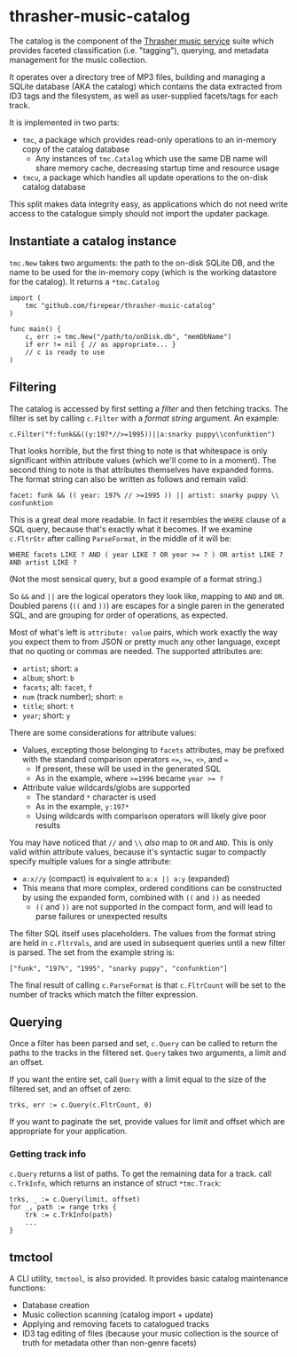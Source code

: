 # thrasher-music-catalog

The catalog is the component of the [Thrasher music
service](https://github.com/firepear/thrasher-music-service) suite
which provides faceted classification (i.e. "tagging"), querying, and
metadata management for the music collection.

It operates over a directory tree of MP3 files, building and managing
a SQLite database (AKA the catalog) which contains the data extracted
from ID3 tags and the filesystem, as well as user-supplied facets/tags
for each track.

It is implemented in two parts:

- `tmc`, a package which provides read-only operations to an in-memory
  copy of the catalog database
  - Any instances of `tmc.Catalog` which use the same DB name will
    share memory cache, decreasing startup time and resource usage
- `tmcu`, a package which handles all update operations to the on-disk
  catalog database

This split makes data integrity easy, as applications which do not
need write access to the catalogue simply should not import the
updater package.

## Instantiate a catalog instance

`tmc.New` takes two arguments: the path to the on-disk SQLite DB,
and the name to be used for the in-memory copy (which is the working
datastore for the catalog). It returns a `*tmc.Catalog`

```
import (
    tmc "github.com/firepear/thrasher-music-catalog"
)

func main() {
    c, err := tmc.New("/path/to/onDisk.db", "memDbName")
    if err != nil { // as appropriate... }
    // c is ready to use
)
```

## Filtering

The catalog is accessed by first setting a _filter_ and then fetching
tracks. The filter is set by calling `c.Filter` with a _format
string_ argument. An example:

`c.Filter("f:funk&&((y:197*//>=1995))||a:snarky puppy\\confunktion")`

That looks horrible, but the first thing to note is that whitespace is
only significant within attribute values (which we'll come to in a
moment). The second thing to note is that attributes themselves have
expanded forms. The format string can also be written as follows and remain valid:

`facet: funk && (( year: 197% // >=1995 )) || artist: snarky puppy \\ confunktion`

This is a great deal more readable. In fact it resembles the `WHERE`
clause of a SQL query, because that's exactly what it becomes. If we
examine `c.FltrStr` after calling `ParseFormat`, in the middle of it
will be:

`WHERE facets LIKE ? AND ( year LIKE ? OR year >= ? ) OR artist LIKE ? AND artist LIKE ?`

(Not the most sensical query, but a good example of a format string.)

So `&&` and `||` are the logical operators they look like, mapping to
`AND` and `OR`. Doubled parens (`((` and `))`) are escapes for a
single paren in the generated SQL, and are grouping for order of
operations, as expected.

Most of what's left is `attribute: value` pairs, which work exactly
the way you expect them to from JSON or pretty much any other
language, except that no quoting or commas are needed. The supported
attributes are:

- `artist`; short: `a`
- `album`; short: `b`
- `facets`; alt: `facet`, `f`
- `num` (track number); short: `n`
- `title`; short: `t`
- `year`; short: `y`

There are some considerations for attribute values:

- Values, excepting those belonging to `facets` attributes, may be
  prefixed with the standard comparison operators `<=`, `>=`, `<>`,
  and `=`
  - If present, these will be used in the generated SQL
  - As in the example, where `>=1996` became `year >= ?`
- Attribute value wildcards/globs are supported
  - The standard `*` character is used
  - As in the example, `y:197*`
  - Using wildcards with comparison operators will likely give poor
    results

You may have noticed that `//` and `\\` _also_ map to `OR` and
`AND`. This is only valid within attribute values, because it's
syntactic sugar to compactly specify multiple values for a single
attribute:

- `a:x//y` (compact) is equivalent to `a:x || a:y` (expanded)
- This means that more complex, ordered conditions can be constructed
  by using the expanded form, combined with `((` and `))` as needed
  - `((` and `))` are not supported in the compact form, and will lead
    to parse failures or unexpected results

The filter SQL itself uses placeholders. The values from the format
string are held in `c.FltrVals`, and are used in subsequent queries
until a new filter is parsed. The set from the example string is:

`["funk", "197%", "1995", "snarky puppy", "confunktion"]`

The final result of calling `c.ParseFormat` is that `c.FltrCount` will
be set to the number of tracks which match the filter expression.


## Querying

Once a filter has been parsed and set, `c.Query` can be called to
return the paths to the tracks in the filtered set. `Query` takes two
arguments, a limit and an offset.

If you want the entire set, call `Query` with a limit equal to the
size of the filtered set, and an offset of zero:

`trks, err := c.Query(c.FltrCount, 0)`

If you want to paginate the set, provide values for limit and offset
which are appropriate for your application.

### Getting track info

`c.Query` returns a list of paths. To get the remaining data for a
track. call `c.TrkInfo`, which returns an instance of struct
`*tmc.Track`:

```
trks, _ := c.Query(limit, offset)
for _, path := range trks {
    trk := c.TrkInfo(path)
    ...
}
```

## tmctool

A CLI utility, `tmctool`, is also provided. It provides basic catalog
maintenance functions:

- Database creation
- Music collection scanning (catalog import + update)
- Applying and removing facets to catalogued tracks
- ID3 tag editing of files (because your music collection is the
  source of truth for metadata other than non-genre facets)

